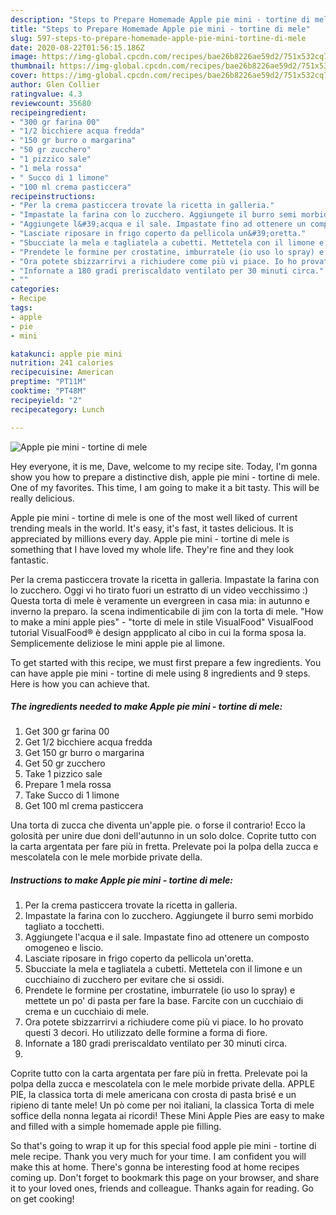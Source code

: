 ```yaml
---
description: "Steps to Prepare Homemade Apple pie mini - tortine di mele"
title: "Steps to Prepare Homemade Apple pie mini - tortine di mele"
slug: 597-steps-to-prepare-homemade-apple-pie-mini-tortine-di-mele
date: 2020-08-22T01:56:15.186Z
image: https://img-global.cpcdn.com/recipes/bae26b8226ae59d2/751x532cq70/apple-pie-mini-tortine-di-mele-recipe-main-photo.jpg
thumbnail: https://img-global.cpcdn.com/recipes/bae26b8226ae59d2/751x532cq70/apple-pie-mini-tortine-di-mele-recipe-main-photo.jpg
cover: https://img-global.cpcdn.com/recipes/bae26b8226ae59d2/751x532cq70/apple-pie-mini-tortine-di-mele-recipe-main-photo.jpg
author: Glen Collier
ratingvalue: 4.3
reviewcount: 35680
recipeingredient:
- "300 gr farina 00"
- "1/2 bicchiere acqua fredda"
- "150 gr burro o margarina"
- "50 gr zucchero"
- "1 pizzico sale"
- "1 mela rossa"
- " Succo di 1 limone"
- "100 ml crema pasticcera"
recipeinstructions:
- "Per la crema pasticcera trovate la ricetta in galleria."
- "Impastate la farina con lo zucchero. Aggiungete il burro semi morbido tagliato a tocchetti."
- "Aggiungete l&#39;acqua e il sale. Impastate fino ad ottenere un composto omogeneo e liscio."
- "Lasciate riposare in frigo coperto da pellicola un&#39;oretta."
- "Sbucciate la mela e tagliatela a cubetti. Mettetela con il limone e un cucchiaino di zucchero per evitare che si ossidi."
- "Prendete le formine per crostatine, imburratele (io uso lo spray) e mettete un po&#39; di pasta per fare la base. Farcite con un cucchiaio di crema e un cucchiaio di mele."
- "Ora potete sbizzarrirvi a richiudere come più vi piace. Io ho provato questi 3 decori. Ho utilizzato delle formine a forma di fiore."
- "Infornate a 180 gradi preriscaldato ventilato per 30 minuti circa."
- ""
categories:
- Recipe
tags:
- apple
- pie
- mini

katakunci: apple pie mini 
nutrition: 241 calories
recipecuisine: American
preptime: "PT11M"
cooktime: "PT48M"
recipeyield: "2"
recipecategory: Lunch

---
```



![Apple pie mini - tortine di mele](https://img-global.cpcdn.com/recipes/bae26b8226ae59d2/751x532cq70/apple-pie-mini-tortine-di-mele-recipe-main-photo.jpg)

Hey everyone, it is me, Dave, welcome to my recipe site. Today, I'm gonna show you how to prepare a distinctive dish, apple pie mini - tortine di mele. One of my favorites. This time, I am going to make it a bit tasty. This will be really delicious.

Apple pie mini - tortine di mele is one of the most well liked of current trending meals in the world. It's easy, it's fast, it tastes delicious. It is appreciated by millions every day. Apple pie mini - tortine di mele is something that I have loved my whole life. They're fine and they look fantastic.

Per la crema pasticcera trovate la ricetta in galleria. Impastate la farina con lo zucchero. Oggi vi ho tirato fuori un estratto di un video vecchissimo :) Questa torta di mele è veramente un evergreen in casa mia: in autunno e inverno la preparo. la scena indimenticabile di jim con la torta di mele. &#34;How to make a mini apple pies&#34; - &#34;torte di mele in stile VisualFood&#34; VisualFood tutorial VisualFood® è design appplicato al cibo in cui la forma sposa la. Semplicemente deliziose le mini apple pie al limone.


To get started with this recipe, we must first prepare a few ingredients. You can have apple pie mini - tortine di mele using 8 ingredients and 9 steps. Here is how you can achieve that.

<!--inarticleads1-->

##### The ingredients needed to make Apple pie mini - tortine di mele:

1. Get 300 gr farina 00
1. Get 1/2 bicchiere acqua fredda
1. Get 150 gr burro o margarina
1. Get 50 gr zucchero
1. Take 1 pizzico sale
1. Prepare 1 mela rossa
1. Take  Succo di 1 limone
1. Get 100 ml crema pasticcera


Una torta di zucca che diventa un&#39;apple pie. o forse il contrario! Ecco la golosità per unire due doni dell&#39;autunno in un solo dolce. Coprite tutto con la carta argentata per fare più in fretta. Prelevate poi la polpa della zucca e mescolatela con le mele morbide private della. 

<!--inarticleads2-->

##### Instructions to make Apple pie mini - tortine di mele:

1. Per la crema pasticcera trovate la ricetta in galleria.
1. Impastate la farina con lo zucchero. Aggiungete il burro semi morbido tagliato a tocchetti.
1. Aggiungete l&#39;acqua e il sale. Impastate fino ad ottenere un composto omogeneo e liscio.
1. Lasciate riposare in frigo coperto da pellicola un&#39;oretta.
1. Sbucciate la mela e tagliatela a cubetti. Mettetela con il limone e un cucchiaino di zucchero per evitare che si ossidi.
1. Prendete le formine per crostatine, imburratele (io uso lo spray) e mettete un po&#39; di pasta per fare la base. Farcite con un cucchiaio di crema e un cucchiaio di mele.
1. Ora potete sbizzarrirvi a richiudere come più vi piace. Io ho provato questi 3 decori. Ho utilizzato delle formine a forma di fiore.
1. Infornate a 180 gradi preriscaldato ventilato per 30 minuti circa.
1. 


Coprite tutto con la carta argentata per fare più in fretta. Prelevate poi la polpa della zucca e mescolatela con le mele morbide private della. APPLE PIE, la classica torta di mele americana con crosta di pasta brisé e un ripieno di tante mele! Un pò come per noi italiani, la classica Torta di mele soffice della nonna legata ai ricordi! These Mini Apple Pies are easy to make and filled with a simple homemade apple pie filling. 

So that's going to wrap it up for this special food apple pie mini - tortine di mele recipe. Thank you very much for your time. I am confident you will make this at home. There's gonna be interesting food at home recipes coming up. Don't forget to bookmark this page on your browser, and share it to your loved ones, friends and colleague. Thanks again for reading. Go on get cooking!
